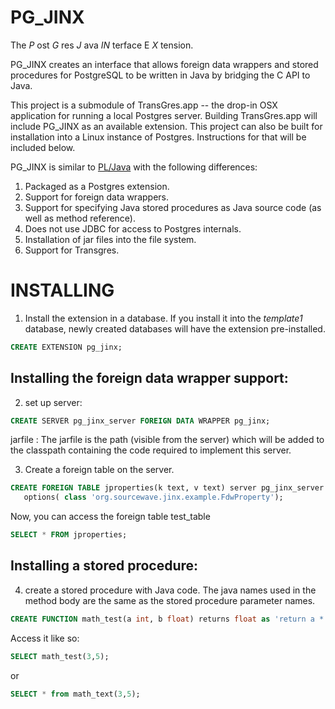 PG_JINX
=======
The *P* ost *G* res *J* ava *IN* terface E *X* tension.

PG_JINX creates an interface that allows foreign data wrappers and stored procedures for PostgreSQL to be written in Java by bridging the C API to Java.

This project is a submodule of TransGres.app -- the drop-in OSX application for running a local Postgres server.  Building TransGres.app will include PG_JINX as an available extension.   This project can also be built for installation into a Linux instance of Postgres.  Instructions for that will be included below.

PG_JINX is similar to [PL/Java](https://github.com/tada/pljava/wiki) with the following
differences:

1. Packaged as a Postgres extension.
2. Support for foreign data wrappers.
3. Support for specifying Java stored procedures as Java source code (as well as method reference).
4. Does not use JDBC for access to Postgres internals.
5. Installation of jar files into the file system.
6. Support for Transgres.

INSTALLING
==========

1) Install the extension in a database.  If you install it into the _template1_ database, newly created databases will have the extension pre-installed.

```sql
CREATE EXTENSION pg_jinx;
```

## Installing the foreign data wrapper support:

2) set up server:
```sql 
CREATE SERVER pg_jinx_server FOREIGN DATA WRAPPER pg_jinx;
```

jarfile : The jarfile is the path (visible from the server) which will be added to the classpath containing the code required to implement this server.

3) Create a foreign table on the server.
```sql
CREATE FOREIGN TABLE jproperties(k text, v text) server pg_jinx_server
   options( class 'org.sourcewave.jinx.example.FdwProperty');
```

Now, you can access the foreign table test_table
```sql
SELECT * FROM jproperties;
```

## Installing a stored procedure:

4) create a stored procedure with Java code.  The java names used in the method body are the same as the stored procedure parameter names.
```sql
CREATE FUNCTION math_test(a int, b float) returns float as 'return a * Math.exp(b); ' LANGUAGE JAVAX;
```

Access it like so:
```sql
SELECT math_test(3,5);
```

or
```sql
SELECT * from math_text(3,5);
```

